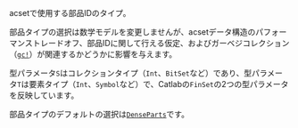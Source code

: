 acsetで使用する部品IDのタイプ。

部品タイプの選択は数学モデルを変更しませんが、acsetデータ構造のパフォーマンストレードオフ、部品IDに関して行える仮定、およびガーベジコレクション（[`gc!`](@ref)）が関連するかどうかに影響を与えます。

型パラメータ`S`はコレクションタイプ（`Int`、`BitSet`など）であり、型パラメータ`T`は要素タイプ（`Int`、`Symbol`など）で、Catlabの`FinSet`の2つの型パラメータを反映しています。

部品タイプのデフォルトの選択は[`DenseParts`](@ref)です。
